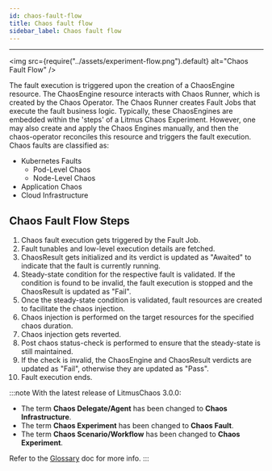 ```yaml
---
id: chaos-fault-flow
title: Chaos fault flow
sidebar_label: Chaos fault flow
---
```


---

<img src={require("../assets/experiment-flow.png").default} alt="Chaos Fault Flow" />

The fault execution is triggered upon the creation of a ChaosEngine resource. The ChaosEngine resource interacts with Chaos Runner, which is created by the Chaos Operator. The Chaos Runner creates Fault Jobs that execute the fault business logic. Typically, these ChaosEngines are embedded within the 'steps' of a Litmus Chaos Experiment. However, one may also create and apply the Chaos Engines manually, and then the chaos-operator reconciles this resource and triggers the fault execution. Chaos faults are classified as:

- Kubernetes Faults
  - Pod-Level Chaos
  - Node-Level Chaos
- Application Chaos
- Cloud Infrastructure

## Chaos Fault Flow Steps

1. Chaos fault execution gets triggered by the Fault Job.
2. Fault tunables and low-level execution details are fetched.
3. ChaosResult gets initialized and its verdict is updated as "Awaited" to indicate that the fault is currently running.
4. Steady-state condition for the respective fault is validated. If the condition is found to be invalid, the fault execution is stopped and the ChaosResult is updated as "Fail".
5. Once the steady-state condition is validated, fault resources are created to facilitate the chaos injection.
6. Chaos injection is performed on the target resources for the specified chaos duration.
7. Chaos injection gets reverted.
8. Post chaos status-check is performed to ensure that the steady-state is still maintained.
9. If the check is invalid, the ChaosEngine and ChaosResult verdicts are updated as "Fail", otherwise they are updated as "Pass".
10. Fault execution ends.

:::note
With the latest release of LitmusChaos 3.0.0:
- The term **Chaos Delegate/Agent** has been changed to **Chaos Infrastructure**.
- The term **Chaos Experiment** has been changed to **Chaos Fault**.
- The term **Chaos Scenario/Workflow** has been changed to **Chaos Experiment**.

Refer to the [Glossary](https://docs.litmuschaos.io/docs/next/architecture/chaos-fault-flow) doc for more info.
:::

